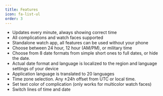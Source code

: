 ```yaml
---
title: Features
icon: fa-list-ul
order: 3
---
```


- Updates every minute, always showing correct time
- All complications and watch faces supported
- Standalone watch app, all features can be used without your phone
- Choose between 24 hour, 12 hour (AM/PM), or military time
- Choose from 8 date formats from simple short ones to full dates, or hide the date.
- Actual date format and language is localized to the region and language settings of your device
- Application language is translated to 20 languages
- Time zone selection. Any ±24h offset from UTC or local time.
- Set text color of complication (only works for multicolor watch faces)
- Switch lines of time and date